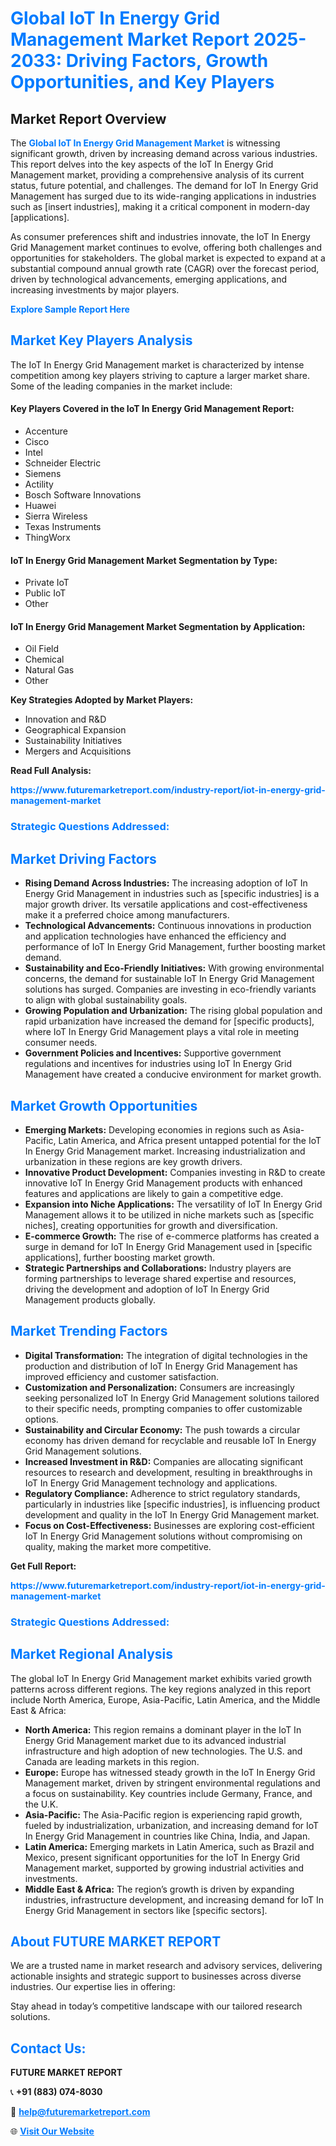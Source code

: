 <h1 style="color: #007BFF;">Global IoT In Energy Grid Management Market Report 2025-2033: Driving Factors, Growth Opportunities, and Key Players</h1>

<section id="overview">
<h2>Market Report Overview</h2>
<p>The <a href="https://www.futuremarketreport.com/industry-report/iot-in-energy-grid-management-market" style="color: #007BFF; text-decoration: none;"><strong>Global IoT In Energy Grid Management Market</strong></a> is witnessing significant growth, driven by increasing demand across various industries. This report delves into the key aspects of the IoT In Energy Grid Management market, providing a comprehensive analysis of its current status, future potential, and challenges. The demand for IoT In Energy Grid Management has surged due to its wide-ranging applications in industries such as [insert industries], making it a critical component in modern-day [applications].</p>
<p>As consumer preferences shift and industries innovate, the IoT In Energy Grid Management market continues to evolve, offering both challenges and opportunities for stakeholders. The global market is expected to expand at a substantial compound annual growth rate (CAGR) over the forecast period, driven by technological advancements, emerging applications, and increasing investments by major players.</p>
</section>

<section id="overview">
<p><a href="https://www.futuremarketreport.com/request-sample/reportId=104252" style="color: #007BFF; text-decoration: none;"><strong>Explore Sample Report Here</strong></a></p>
</section>

<section id="key-players">
<h2 style="color: #007BFF;">Market Key Players Analysis</h2>
<p>The IoT In Energy Grid Management market is characterized by intense competition among key players striving to capture a larger market share. Some of the leading companies in the market include:</p>
<h4>Key Players Covered in the IoT In Energy Grid Management Report:</h4>
<ul><li>Accenture</li><li>Cisco</li><li>Intel</li><li>Schneider Electric</li><li>Siemens</li><li>Actility</li><li>Bosch Software Innovations</li><li>Huawei</li><li>Sierra Wireless</li><li>Texas Instruments</li><li>ThingWorx</li></ul>
<h4>IoT In Energy Grid Management Market Segmentation by Type:</h4>
<ul><li>Private IoT</li><li>Public IoT</li><li>Other</li></ul>

<h4>IoT In Energy Grid Management Market Segmentation by Application:</h4>
<ul><li>Oil Field</li><li>Chemical</li><li>Natural Gas</li><li>Other</li></ul>
<p><strong>Key Strategies Adopted by Market Players:</strong></p>
<ul>
<li>Innovation and R&D</li>
<li>Geographical Expansion</li>
<li>Sustainability Initiatives</li>
<li>Mergers and Acquisitions</li>
</ul>
</section>

<section>
<p><strong>Read Full Analysis: </strong></p><a href="https://www.futuremarketreport.com/industry-report/iot-in-energy-grid-management-market" style="color: #007BFF; text-decoration: none;"><strong>https://www.futuremarketreport.com/industry-report/iot-in-energy-grid-management-market</strong></a>
<h3 style="color: #007BFF;">Strategic Questions Addressed:</h3>
</section>

<section id="driving-factors">
<h2 style="color: #007BFF;">Market Driving Factors</h2>
<ul>
<li><strong>Rising Demand Across Industries:</strong> The increasing adoption of IoT In Energy Grid Management in industries such as [specific industries] is a major growth driver. Its versatile applications and cost-effectiveness make it a preferred choice among manufacturers.</li>
<li><strong>Technological Advancements:</strong> Continuous innovations in production and application technologies have enhanced the efficiency and performance of IoT In Energy Grid Management, further boosting market demand.</li>
<li><strong>Sustainability and Eco-Friendly Initiatives:</strong> With growing environmental concerns, the demand for sustainable IoT In Energy Grid Management solutions has surged. Companies are investing in eco-friendly variants to align with global sustainability goals.</li>
<li><strong>Growing Population and Urbanization:</strong> The rising global population and rapid urbanization have increased the demand for [specific products], where IoT In Energy Grid Management plays a vital role in meeting consumer needs.</li>
<li><strong>Government Policies and Incentives:</strong> Supportive government regulations and incentives for industries using IoT In Energy Grid Management have created a conducive environment for market growth.</li>
</ul>
</section>

<section id="growth-opportunities">
<h2 style="color: #007BFF;">Market Growth Opportunities</h2>
<ul>
<li><strong>Emerging Markets:</strong> Developing economies in regions such as Asia-Pacific, Latin America, and Africa present untapped potential for the IoT In Energy Grid Management market. Increasing industrialization and urbanization in these regions are key growth drivers.</li>
<li><strong>Innovative Product Development:</strong> Companies investing in R&D to create innovative IoT In Energy Grid Management products with enhanced features and applications are likely to gain a competitive edge.</li>
<li><strong>Expansion into Niche Applications:</strong> The versatility of IoT In Energy Grid Management allows it to be utilized in niche markets such as [specific niches], creating opportunities for growth and diversification.</li>
<li><strong>E-commerce Growth:</strong> The rise of e-commerce platforms has created a surge in demand for IoT In Energy Grid Management used in [specific applications], further boosting market growth.</li>
<li><strong>Strategic Partnerships and Collaborations:</strong> Industry players are forming partnerships to leverage shared expertise and resources, driving the development and adoption of IoT In Energy Grid Management products globally.</li>
</ul>
</section>

<section id="trending-factors">
<h2 style="color: #007BFF;">Market Trending Factors</h2>
<ul>
<li><strong>Digital Transformation:</strong> The integration of digital technologies in the production and distribution of IoT In Energy Grid Management has improved efficiency and customer satisfaction.</li>
<li><strong>Customization and Personalization:</strong> Consumers are increasingly seeking personalized IoT In Energy Grid Management solutions tailored to their specific needs, prompting companies to offer customizable options.</li>
<li><strong>Sustainability and Circular Economy:</strong> The push towards a circular economy has driven demand for recyclable and reusable IoT In Energy Grid Management solutions.</li>
<li><strong>Increased Investment in R&D:</strong> Companies are allocating significant resources to research and development, resulting in breakthroughs in IoT In Energy Grid Management technology and applications.</li>
<li><strong>Regulatory Compliance:</strong> Adherence to strict regulatory standards, particularly in industries like [specific industries], is influencing product development and quality in the IoT In Energy Grid Management market.</li>
<li><strong>Focus on Cost-Effectiveness:</strong> Businesses are exploring cost-efficient IoT In Energy Grid Management solutions without compromising on quality, making the market more competitive.</li>
</ul>
</section>

<section>
<p><strong>Get Full Report: </strong></p><a href="https://www.futuremarketreport.com/industry-report/iot-in-energy-grid-management-market" style="color: #007BFF; text-decoration: none;"><strong>https://www.futuremarketreport.com/industry-report/iot-in-energy-grid-management-market</strong></a>
<h3 style="color: #007BFF;">Strategic Questions Addressed:</h3>
</section>


<section id="regional-analysis">
<h2 style="color: #007BFF;">Market Regional Analysis</h2>
<p>The global IoT In Energy Grid Management market exhibits varied growth patterns across different regions. The key regions analyzed in this report include North America, Europe, Asia-Pacific, Latin America, and the Middle East & Africa:</p>
<ul>
<li><strong>North America:</strong> This region remains a dominant player in the IoT In Energy Grid Management market due to its advanced industrial infrastructure and high adoption of new technologies. The U.S. and Canada are leading markets in this region.</li>
<li><strong>Europe:</strong> Europe has witnessed steady growth in the IoT In Energy Grid Management market, driven by stringent environmental regulations and a focus on sustainability. Key countries include Germany, France, and the U.K.</li>
<li><strong>Asia-Pacific:</strong> The Asia-Pacific region is experiencing rapid growth, fueled by industrialization, urbanization, and increasing demand for IoT In Energy Grid Management in countries like China, India, and Japan.</li>
<li><strong>Latin America:</strong> Emerging markets in Latin America, such as Brazil and Mexico, present significant opportunities for the IoT In Energy Grid Management market, supported by growing industrial activities and investments.</li>
<li><strong>Middle East & Africa:</strong> The region’s growth is driven by expanding industries, infrastructure development, and increasing demand for IoT In Energy Grid Management in sectors like [specific sectors].</li>
</ul>
</section>

<footer>
<h2 style="color: #007BFF;">About FUTURE MARKET REPORT</h2>
<p>We are a trusted name in market research and advisory services, delivering actionable insights and strategic support to businesses across diverse industries. Our expertise lies in offering:</p>

<p>Stay ahead in today’s competitive landscape with our tailored research solutions.</p>

<h2 style="color: #007BFF;">Contact Us:</h2>
<p><strong>FUTURE MARKET REPORT</strong></p>
<p>📞 <strong>+91 (883) 074-8030</strong></p>
<p>📧 <strong><a href="mailto:help@futuremarketreport.com" style="color: #007BFF;">help@futuremarketreport.com</a></strong></p>
<p>🌐 <strong><a href="https://www.futuremarketreport.com/" style="color: #007BFF;">Visit Our Website</a></strong></p>
</footer>